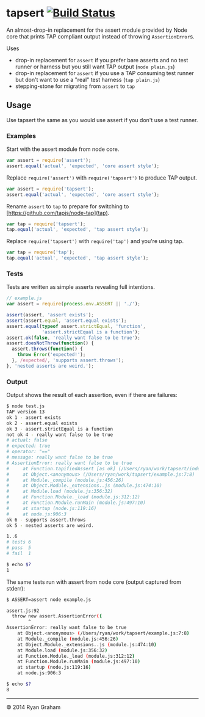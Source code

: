 tapsert [![Build Status](https://travis-ci.org/tapjs/tapsert.svg)](https://travis-ci.org/tapjs/tapsert)
=======

An almost-drop-in replacement for the assert module provided by Node core that
prints TAP compliant output instead of throwing `AssertionError`s.

Uses
 * drop-in replacement for `assert` if you prefer bare asserts and no test
   runner or harness but you still want TAP output (`node plain.js`)
 * drop-in replacement for `assert` if you use a TAP consuming test runner
   but don't want to use a "real" test harness (`tap plain.js`)
 * stepping-stone for migrating from `assert` to `tap`

## Usage

Use tapsert the same as you would use assert if you don't use a test runner.

### Examples

Start with the assert module from node core.
```js
var assert = require('assert');
assert.equal('actual', 'expected', 'core assert style');
```

Replace `require('assert')` with `require('tapsert')` to produce TAP output.
```js
var assert = require('tapsert');
assert.equal('actual', 'expected', 'core assert style');
```

Rename `assert` to `tap` to prepare for switching to [https://github.com/tapjs/node-tap](tap).
```js
var tap = require('tapsert');
tap.equal('actual', 'expected', 'tap assert style');
```

Replace `require('tapsert')` with `require('tap')` and you're using tap.
```js
var tap = require('tap');
tap.equal('actual', 'expected', 'tap assert style');
```

### Tests

Tests are written as simple asserts revealing full intentions.

```js
// example.js
var assert = require(process.env.ASSERT || './');

assert(assert, 'assert exists');
assert(assert.equal, 'assert.equal exists');
assert.equal(typeof assert.strictEqual, 'function',
             'assert.strictEqual is a function');
assert.ok(false, 'really want false to be true');
assert.doesNotThrow(function() {
  assert.throws(function() {
    throw Error('expected!');
  }, /expected/, 'supports assert.throws');
}, 'nested asserts are weird.');
```

### Output

Output shows the result of each assertion, even if there are failures:

```sh
$ node test.js
TAP version 13
ok 1 - assert exists
ok 2 - assert.equal exists
ok 3 - assert.strictEqual is a function
not ok 4 - really want false to be true
# actual: false
# expected: true
# operator: "=="
# message: really want false to be true
# AssertionError: really want false to be true
#     at Function.tapifiedAssert [as ok] (/Users/ryan/work/tapsert/index.js:25:14)
#     at Object.<anonymous> (/Users/ryan/work/tapsert/example.js:7:8)
#     at Module._compile (module.js:456:26)
#     at Object.Module._extensions..js (module.js:474:10)
#     at Module.load (module.js:356:32)
#     at Function.Module._load (module.js:312:12)
#     at Function.Module.runMain (module.js:497:10)
#     at startup (node.js:119:16)
#     at node.js:906:3
ok 6 - supports assert.throws
ok 5 - nested asserts are weird.

1..6
# tests 6
# pass  5
# fail  1

$ echo $?
1
```

The same tests run with assert from node core (output captured from stderr):
```sh
$ ASSERT=assert node example.js

assert.js:92
  throw new assert.AssertionError({
        ^
AssertionError: really want false to be true
    at Object.<anonymous> (/Users/ryan/work/tapsert/example.js:7:8)
    at Module._compile (module.js:456:26)
    at Object.Module._extensions..js (module.js:474:10)
    at Module.load (module.js:356:32)
    at Function.Module._load (module.js:312:12)
    at Function.Module.runMain (module.js:497:10)
    at startup (node.js:119:16)
    at node.js:906:3

$ echo $?
8
```

---
&copy; 2014 Ryan Graham
